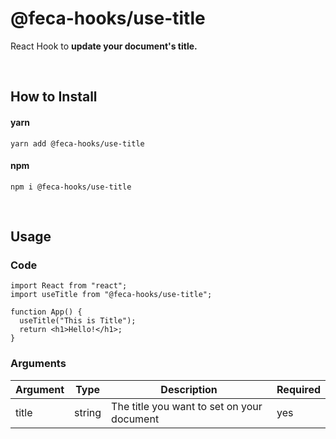 # @feca-hooks/use-title

React Hook to **update your document's title.**

<br />

## How to Install

#### yarn

`yarn add @feca-hooks/use-title`

#### npm

`npm i @feca-hooks/use-title`

<br />

## Usage

### Code

```
import React from "react";
import useTitle from "@feca-hooks/use-title";

function App() {
  useTitle("This is Title");
  return <h1>Hello!</h1>;
}
```

### Arguments

| **Argument** | **Type** | **Description**                            | **Required** |
| ------------ | -------- | ------------------------------------------ | ------------ |
| title        | string   | The title you want to set on your document | yes          |
